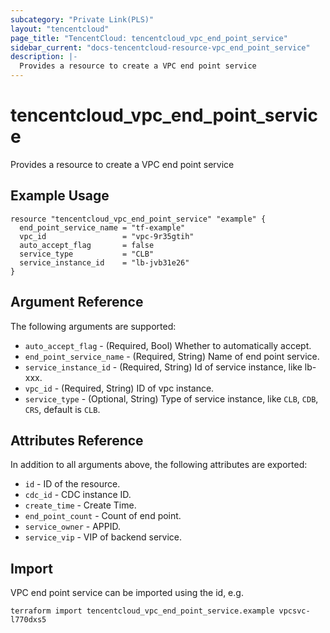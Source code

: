 ```yaml
---
subcategory: "Private Link(PLS)"
layout: "tencentcloud"
page_title: "TencentCloud: tencentcloud_vpc_end_point_service"
sidebar_current: "docs-tencentcloud-resource-vpc_end_point_service"
description: |-
  Provides a resource to create a VPC end point service
---
```


# tencentcloud_vpc_end_point_service

Provides a resource to create a VPC end point service

## Example Usage

```hcl
resource "tencentcloud_vpc_end_point_service" "example" {
  end_point_service_name = "tf-example"
  vpc_id                 = "vpc-9r35gtih"
  auto_accept_flag       = false
  service_type           = "CLB"
  service_instance_id    = "lb-jvb31e26"
}
```

## Argument Reference

The following arguments are supported:

* `auto_accept_flag` - (Required, Bool) Whether to automatically accept.
* `end_point_service_name` - (Required, String) Name of end point service.
* `service_instance_id` - (Required, String) Id of service instance, like lb-xxx.
* `vpc_id` - (Required, String) ID of vpc instance.
* `service_type` - (Optional, String) Type of service instance, like `CLB`, `CDB`, `CRS`, default is `CLB`.

## Attributes Reference

In addition to all arguments above, the following attributes are exported:

* `id` - ID of the resource.
* `cdc_id` - CDC instance ID.
* `create_time` - Create Time.
* `end_point_count` - Count of end point.
* `service_owner` - APPID.
* `service_vip` - VIP of backend service.



## Import

VPC end point service can be imported using the id, e.g.

```
terraform import tencentcloud_vpc_end_point_service.example vpcsvc-l770dxs5
```

